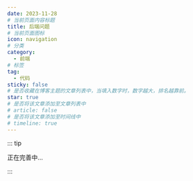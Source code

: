 ```yaml
---
date: 2023-11-28
# 当前页面内容标题
title: 后端问题
# 当前页面图标
icon: navigation
# 分类
category:
  - 前端
# 标签
tag:
  - 代码
sticky: false
# 是否收藏在博客主题的文章列表中，当填入数字时，数字越大，排名越靠前。
star: true
# 是否将该文章添加至文章列表中
# article: false
# 是否将该文章添加至时间线中
# timeline: true
---
```

::: tip

正在完善中...

:::
